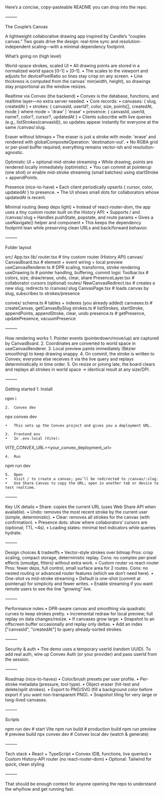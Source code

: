 Here’s a concise, copy-pasteable README you can drop into the repo.

⸻

The Couple’s Canvas

A lightweight collaborative drawing app inspired by Candle’s “couples canvas.” Two goals drive the design: real-time sync and resolution-independent scaling—with a minimal dependency footprint.

What’s going on (high level)

World-space strokes, scaled UI
	•	All drawing points are stored in a normalized world space [0–1] × [0–1].
	•	The <canvas> scales to the viewport and adjusts for devicePixelRatio so lines stay crisp on any screen.
	•	Line thickness is computed from the canvas’ min(width, height), so drawings stay proportional as the window resizes.

Realtime via Convex (the backend)
	•	Convex is the database, functions, and realtime layer—no extra server needed.
	•	Core records:
	•	canvases: { slug, createdAt }
	•	strokes: { canvasId, userId?, color, size, points[], createdAt, mode } where mode = 'draw' | 'erase'
	•	presence: { canvasId, userId, name?, color?, cursor?, updatedAt }
	•	Clients subscribe with live queries (e.g., listStrokes(canvasId)), so updates appear instantly for everyone at the same /canvas/:slug.

Eraser without bitmaps
	•	The eraser is just a stroke with mode: 'erase' and rendered with globalCompositeOperation: 'destination-out'.
	•	No RGBA grid or per-pixel buffer required; everything remains vector-ish and resolution-agnostic.

Optimistic UI + optional mid-stroke streaming
	•	While drawing, points are rendered locally immediately (optimistic).
	•	You can commit at pointerup (one shot) or enable mid-stroke streaming (small batches) using startStroke + appendPoints.

Presence (nice-to-have)
	•	Each client periodically upserts { cursor, color, updatedAt } to presence.
	•	The UI shows small dots for collaborators whose updatedAt is recent.

Minimal routing (keep deps light)
	•	Instead of react-router-dom, the app uses a tiny custom router built on the History API:
	•	Supports / and /canvas/:slug
	•	Handles pushState, popstate, and route params
	•	Gives a useNavigate() helper and <Link/> component
	•	This keeps the dependency footprint lean while preserving clean URLs and back/forward behavior.

⸻

Folder layout

src/
  App.tsx
  lib/
    router.tsx              # tiny custom router (History API)
  canvas/
    CanvasBoard.tsx         # <canvas> element + event wiring + local preview
    useCanvasRenderer.ts    # DPR scaling, transforms, stroke rendering
    useDrawing.ts           # pointer handling, buffering, commit logic
    Toolbar.tsx             # colors, size, draw/erase, undo, clear, share
    PresenceLayer.tsx       # collaborator cursors (optional)
  routes/
    NewCanvasRedirect.tsx   # creates a new slug, redirects to /canvas/:slug
    CanvasPage.tsx          # loads canvas by slug, subscribes to strokes/presence

convex/
  schema.ts                 # tables + indexes (you already added)
  canvases.ts               # createCanvas, getCanvasBySlug
  strokes.ts                # listStrokes, startStroke, appendPoints, appendStroke, clear, undo
  presence.ts               # getPresence, updatePresence, vacuumPresence


⸻

How rendering works
	1.	Pointer events (pointerdown/move/up) are captured by CanvasBoard.
	2.	Coordinates are converted to world space in useCanvasRenderer.
	3.	Local preview paints immediately (Bézier smoothing) to keep drawing snappy.
	4.	On commit, the stroke is written to Convex; everyone else receives it via the live query and replays deterministically in time order.
	5.	On resize or joining late, the board clears and replays all strokes in world space → identical result at any size/DPI.

⸻

Getting started
	1.	Install

npm i


	2.	Convex dev

npx convex dev

	•	This sets up the Convex project and gives you a deployment URL.

	3.	Frontend env
	•	In .env.local (Vite):

VITE_CONVEX_URL=<your_convex_deployment_url>


	4.	Run

npm run dev


	5.	Open
	•	Visit / to create a canvas; you’ll be redirected to /canvas/:slug.
	•	Use Share Canvas to copy the URL; open in another tab or device to test realtime.

⸻

Key UX details
	•	Share: copies the current URL (uses Web Share API when available).
	•	Undo: removes the most recent stroke by the current user (simple, deterministic).
	•	Clear: removes all strokes for the canvas (with confirmation).
	•	Presence dots: show where collaborators’ cursors are (optional; TTL ~4s).
	•	Loading states: minimal text indicators while queries hydrate.

⸻

Design choices & tradeoffs
	•	Vector-style strokes over bitmap
Pros: crisp scaling, compact storage, deterministic replay.
Cons: no complex per-pixel effects (smudge, filters) without extra work.
	•	Custom router vs react-router
Pros: fewer deps, full control, small surface area for 2 routes.
Cons: no nested routing or advanced router features (which we don’t need here).
	•	One-shot vs mid-stroke streaming
	•	Default is one-shot (commit at pointerup) for simplicity and fewer writes.
	•	Enable streaming if you want remote users to see the line “growing” live.

⸻

Performance notes
	•	DPR-aware canvas and smoothing via quadratic curves to keep strokes pretty.
	•	Incremental redraw for local preview; full replay on data changes/resize.
	•	If canvases grow large:
	•	Snapshot to an offscreen buffer occasionally and replay only deltas.
	•	Add an index ["canvasId", "createdAt"] to query already-sorted strokes.

⸻

Security & auth
	•	The demo uses a temporary userId (random UUID).
To add real auth, wire up Convex Auth (or your provider) and pass userId from the session.

⸻

Roadmap (nice-to-haves)
	•	Color/brush presets per user profile.
	•	Per-stroke metadata (pressure, tool type).
	•	Object eraser (hit-test and delete/split strokes).
	•	Export to PNG/SVG (fill a background color before export if you want non-transparent PNG).
	•	Snapshot tiling for very large or long-lived canvases.

⸻

Scripts

npm run dev      # start Vite
npm run build    # production build
npm run preview  # preview build
npx convex dev   # Convex local dev (watch & generate)


⸻

Tech stack
	•	React + TypeScript
	•	Convex (DB, functions, live queries)
	•	Custom History-API router (no react-router-dom)
	•	Optional: Tailwind for quick, clean styling

⸻

That should be enough context for anyone opening the repo to understand the why/how and get running fast.